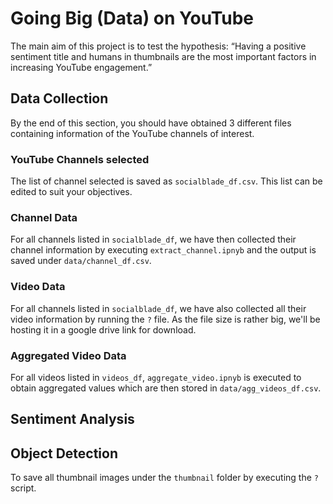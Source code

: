 # Going Big (Data) on YouTube

The main aim of this project is to test the hypothesis: “Having a positive sentiment title and humans in thumbnails are the 
most important factors in increasing YouTube engagement.” 

## Data Collection
By the end of this section, you should have obtained 3 different files containing information of the YouTube channels of interest.

### YouTube Channels selected
The list of channel selected is saved as `socialblade_df.csv`. This list can be edited to suit your objectives.

### Channel Data
For all channels listed in `socialblade_df`, we have then collected their channel information by executing `extract_channel.ipnyb`
and the output is saved under `data/channel_df.csv`.

### Video Data
For all channels listed in `socialblade_df`, we have also collected all their video information by running the `?` file. As the
file size is rather big, we'll be hosting it in a google drive link for download.

### Aggregated Video Data
For all videos listed in `videos_df`, `aggregate_video.ipnyb` is executed to obtain aggregated values which are then stored
in `data/agg_videos_df.csv`.

## Sentiment Analysis

## Object Detection
To save all thumbnail images under the `thumbnail` folder by executing the `?` script.
